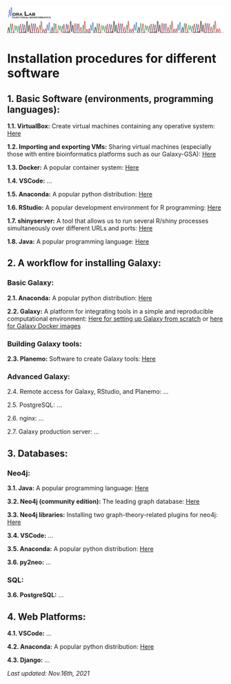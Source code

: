 <img src="https://github.com/mora-lab/mora-lab.github.io/blob/master/picture/MORALAB_Banner.png">

# Installation procedures for different software

## 1. Basic Software (environments, programming languages):

**1.1. VirtualBox:** Create virtual machines containing any operative system: [Here](https://github.com/mora-lab/installing/tree/main/virtualbox)

**1.2. Importing and exporting VMs:** Sharing virtual machines (especially those with entire bioinformatics platforms such as our Galaxy-GSA): [Here](https://github.com/mora-lab/installing/tree/main/virtualbox_impo_expo)

**1.3. Docker:** A popular container system: [Here](https://github.com/mora-lab/installing/tree/main/docker)

**1.4. VSCode:** ... []()

**1.5. Anaconda:** A popular python distribution: [Here](https://github.com/mora-lab/installing/tree/main/anaconda)

**1.6. RStudio:** A popular development environment for R programming: [Here](https://github.com/mora-lab/installing/tree/main/rstudio)

**1.7. shinyserver:** A tool that allows us to run several R/shiny processes simultaneously over different URLs and ports: [Here](https://github.com/mora-lab/installing/tree/main/shinyserver)

**1.8. Java:** A popular programming language: [Here](https://github.com/mora-lab/installing/tree/main/java)

## 2. A workflow for installing Galaxy:

### Basic Galaxy:

**2.1. Anaconda:** A popular python distribution: [Here](https://github.com/mora-lab/installing/tree/main/anaconda)

**2.2. Galaxy:** A platform for integrating tools in a simple and reproducible computational environment: [Here for setting up Galaxy from scratch](https://github.com/mora-lab/installing/tree/main/galaxy) or [here for Galaxy Docker images](https://github.com/mora-lab/installing/tree/main/docker)

### Building Galaxy tools:

**2.3. Planemo:** Software to create Galaxy tools: [Here](https://github.com/mora-lab/installing/tree/main/planemo)

### Advanced Galaxy:

2.4. Remote access for Galaxy, RStudio, and Planemo: ... []()

2.5. PostgreSQL: ... []()

2.6. nginx: ... []()

2.7. Galaxy production server: ... []()

## 3. Databases:

### Neo4j:

**3.1. Java:** A popular programming language: [Here](https://github.com/mora-lab/installing/tree/main/java)

**3.2. Neo4j (community edition):** The leading graph database: [Here](https://github.com/mora-lab/installing/tree/main/neo4j)

**3.3. Neo4j libraries:** Installing two graph-theory-related plugins for neo4j: [Here](https://github.com/mora-lab/installing/tree/main/neo4j_libraries)

**3.4. VSCode:** ... []()

**3.5. Anaconda:** A popular python distribution: [Here](https://github.com/mora-lab/installing/tree/main/anaconda)

**3.6. py2neo:** ... []()

### SQL:

**3.6. PostgreSQL:** ... []()

## 4. Web Platforms:

**4.1. VSCode:** ... []()

**4.2. Anaconda:** A popular python distribution: [Here](https://github.com/mora-lab/installing/tree/main/anaconda)

**4.3. Django:** ... []()
<br>

*Last updated: Nov.16th, 2021*
